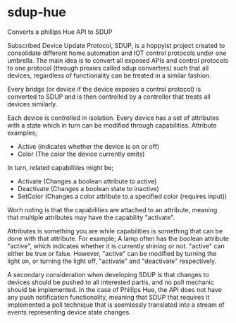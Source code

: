 # sdup-hue
Converts a phillips Hue API to SDUP

Subscribed Device Update Protocol, SDUP, is a hoppyist project created to consolidate different home automation and IOT control protocols under one umbrella.
The main idea is to convert all exposed APIs and control protocols to one protocol (through proxies called sdup converters) such that all devices, regardless of 
functionality can be treated in a similar fashion.

Every bridge (or device if the device exposes a control protocol) is converted to SDUP and is then controlled by a controller that treats all devices similarly.

Each device is controlled in isolation.
Every device has a set of attributes with a state which in turn can be modified through capabilities.
Attribute examples;

* Active (indicates whether the device is on or off)
* Color (The color the device currently emits)

In turn, related capabilities might be;

* Activate (Changes a boolean attribute to active)
* Deactivate (Changes a boolean state to inactive)
* SetColor (Changes a color attribute to a specified color (requires input))

Worh noting is that the capabilities are attached to an attribute, meaning that multiple attributes may have the capability "activate".

Attributes is something you are while capabilities is something that can be done with that attribute. 
For example; A lamp often has the boolean attribute "active", which indicates whether it is currently shining or not. "active" can either be true or false.
However, "active" can be modified by turning the light on, or turning the light off, "activate" and "deactivate" respectively.

A secondary consideration when developing SDUP is that changes to devices should be pushed to all interested partis, and no poll mechanic should be
implemented. In the case of Phillips Hue, the API does not have any push notification functionality, meaning that SDUP that requires it implemented a poll technique
that is seemlessly translated into a stream of events representing device state changes.
